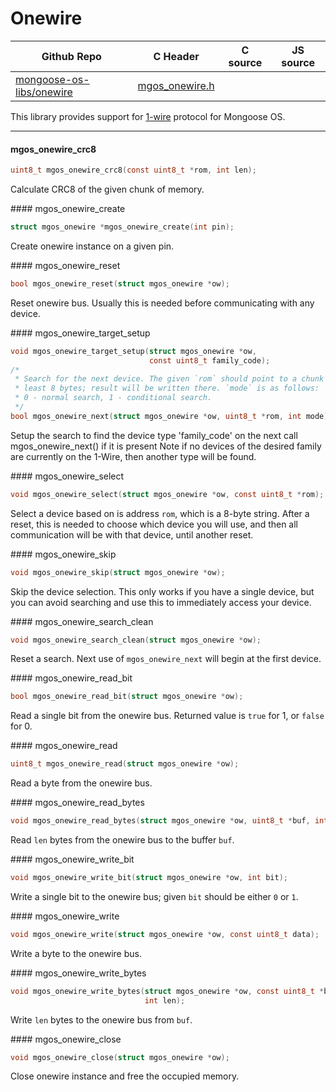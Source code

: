 # Onewire
| Github Repo | C Header | C source  | JS source |
| ----------- | -------- | --------  | ----------------- |
| [mongoose-os-libs/onewire](https://github.com/mongoose-os-libs/onewire) | [mgos_onewire.h](https://github.com/mongoose-os-libs/onewire/tree/master/include/mgos_onewire.h) | &nbsp;  | &nbsp;         |

This library provides support for
[1-wire](https://en.wikipedia.org/wiki/1-Wire) protocol for Mongoose OS.


 ----- 
#### mgos_onewire_crc8

```c
uint8_t mgos_onewire_crc8(const uint8_t *rom, int len);
```
<div class="apidescr">

Calculate CRC8 of the given chunk of memory.
 
</div>
#### mgos_onewire_create

```c
struct mgos_onewire *mgos_onewire_create(int pin);
```
<div class="apidescr">

Create onewire instance on a given pin.
 
</div>
#### mgos_onewire_reset

```c
bool mgos_onewire_reset(struct mgos_onewire *ow);
```
<div class="apidescr">

Reset onewire bus. Usually this is needed before communicating with any
device.
 
</div>
#### mgos_onewire_target_setup

```c
void mgos_onewire_target_setup(struct mgos_onewire *ow,
                               const uint8_t family_code);
/*
 * Search for the next device. The given `rom` should point to a chunk of at
 * least 8 bytes; result will be written there. `mode` is as follows:
 * 0 - normal search, 1 - conditional search.
 */
bool mgos_onewire_next(struct mgos_onewire *ow, uint8_t *rom, int mode);
```
<div class="apidescr">

Setup the search to find the device type 'family_code' on the next call
mgos_onewire_next() if it is present Note if no devices of the desired
family are currently on the 1-Wire, then another type will be found.
 
</div>
#### mgos_onewire_select

```c
void mgos_onewire_select(struct mgos_onewire *ow, const uint8_t *rom);
```
<div class="apidescr">

Select a device based on is address `rom`, which is a 8-byte string. After
a reset, this is needed to choose which device you will use, and then all
communication will be with that device, until another reset.
 
</div>
#### mgos_onewire_skip

```c
void mgos_onewire_skip(struct mgos_onewire *ow);
```
<div class="apidescr">

Skip the device selection. This only works if you have a single device, but
you can avoid searching and use this to immediately access your device.
 
</div>
#### mgos_onewire_search_clean

```c
void mgos_onewire_search_clean(struct mgos_onewire *ow);
```
<div class="apidescr">

Reset a search. Next use of `mgos_onewire_next` will begin at the first
device.
 
</div>
#### mgos_onewire_read_bit

```c
bool mgos_onewire_read_bit(struct mgos_onewire *ow);
```
<div class="apidescr">

Read a single bit from the onewire bus. Returned value is `true` for 1, or
`false` for 0.
 
</div>
#### mgos_onewire_read

```c
uint8_t mgos_onewire_read(struct mgos_onewire *ow);
```
<div class="apidescr">

Read a byte from the onewire bus.
 
</div>
#### mgos_onewire_read_bytes

```c
void mgos_onewire_read_bytes(struct mgos_onewire *ow, uint8_t *buf, int len);
```
<div class="apidescr">

Read `len` bytes from the onewire bus to the buffer `buf`.
 
</div>
#### mgos_onewire_write_bit

```c
void mgos_onewire_write_bit(struct mgos_onewire *ow, int bit);
```
<div class="apidescr">

Write a single bit to the onewire bus; given `bit` should be either `0` or
`1`.
 
</div>
#### mgos_onewire_write

```c
void mgos_onewire_write(struct mgos_onewire *ow, const uint8_t data);
```
<div class="apidescr">

Write a byte to the onewire bus.
 
</div>
#### mgos_onewire_write_bytes

```c
void mgos_onewire_write_bytes(struct mgos_onewire *ow, const uint8_t *buf,
                              int len);
```
<div class="apidescr">

Write `len` bytes to the onewire bus from `buf`.
 
</div>
#### mgos_onewire_close

```c
void mgos_onewire_close(struct mgos_onewire *ow);
```
<div class="apidescr">

Close onewire instance and free the occupied memory.
 
</div>
